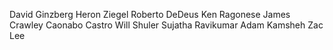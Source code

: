 David Ginzberg
Heron Ziegel
Roberto DeDeus
Ken Ragonese
James Crawley
Caonabo Castro
Will Shuler
Sujatha Ravikumar
Adam Kamsheh
Zac Lee
